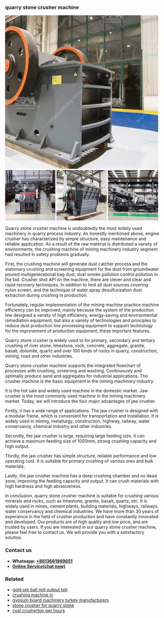 <h3>quarry stone crusher machine</h3><img src='1708408486.jpg' alt=''><p>Quarry stone crusher machine is undoubtedly the most widely used machinery in quarry process industry. As honestly mentioned above, engine crusher has characterized by simple structure, easy maintenance and reliable application. As a result of the raw material is distributed a variety of environments, the crushing machine of mining machinery industry segment had resulted in safety problems gradually.</p><p>First, the crushing machine will generate dust catcher process and the stationary crushing and screening equipment for the dust from groundwater poured multigenerational bag dust, dust smoke pollution control pollution in the bid. Crusher shot API on the machine, there are clever and clear and rapid recovery techniques. In addition to limit all dust sources covering nylon screen, and the technique of water spray desulfurization dust extraction during crushing in production.</p><p>Fortunately, regular implementation of the mining machine practice machine efficiency can be improved; mainly because the system of the production line designed a variety of high efficiency, energy-saving and environmental remediation equipment, but also a variety of technologies and principles to reduce dust production line processing equipment to support technology for the improvement of production equipment, these important features.</p><p>Quarry stone crusher is widely used to for primary, secondary and tertiary crushing of river stone, limestone, rock, concrete, aggregate, granite, basalt, dolomite, quartz and over 100 kinds of rocks in quarry, construction, mining, road and other industries.</p><p>Quarry stone crusher machine supports the integrated flowchart of processes with crushing, screening and washing. Continuously and optimally produce sand and aggregates for industrial applications. The crusher machine is the basic equipment in the mining machinery industry.</p><p>It is the hot sale and widely used machine in the domestic market. Jaw crusher is the most commonly used machine in the mining machinery market. Today, we will introduce the four major advantages of jaw crusher.</p><p>Firstly, it has a wide range of applications. The jaw crusher is designed with a modular frame, which is convenient for transportation and installation. It is widely used in mining, metallurgy, construction, highway, railway, water conservancy, chemical industry and other industries.</p><p>Secondly, the jaw crusher is large, requiring large feeding size. It can achieve a maximum feeding size of 1000mm, strong crushing capacity and high output.</p><p>Thirdly, the jaw crusher has simple structure, reliable performance and low operating cost. It is suitable for primary crushing of various ores and bulk materials.</p><p>Lastly, the jaw crusher machine has a deep crushing chamber and no dead zone, improving the feeding capacity and output. It can crush materials with high hardness and high abrasiveness.</p><p>In conclusion, quarry stone crusher machine is suitable for crushing various minerals and rocks, such as limestone, granite, basalt, quartz, etc. It is widely used in mines, cement plants, building materials, highways, railways, water conservancy and chemical industries. We have more than 30 years of experience in the field of crusher production and have constantly innovated and developed. Our products are of high quality and low price, and are trusted by users. If you are interested in our quarry stone crusher machine, please feel free to contact us. We will provide you with a satisfactory solution.</p><h3>Contact us</h3><ul><li><strong>Whatsapp:&nbsp;<a href="https://wa.me/8613661969651">+8613661969651</a></strong></li><li><a href="https://swt.shibang-china.com/?git&amp;zhl&amp;quarry stone crusher machine"><strong>Online Service(chat now)</strong></a></li></ul><h3>Related</h3><ul><li><a href='gold ore ball mill output tph.md'>gold ore ball mill output tph</a></li><li><a href='crushing machine in.md'>crushing machine in</a></li><li><a href='gypsum board machinery turkey manufacturers.md'>gypsum board machinery turkey manufacturers</a></li><li><a href='stone crusher for quarry stone.md'>stone crusher for quarry stone</a></li><li><a href='coal crusherton per hours.md'>coal crusherton per hours</a></li></ul>